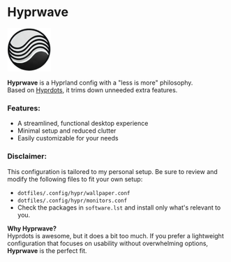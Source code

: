 # Hyprwave

<img src="https://raw.githubusercontent.com/ElryGH/hyprwave/refs/heads/main/logo.png" alt="Hyprwave Logo" width="100" />

**Hyprwave** is a Hyprland config with a "less is more" philosophy. </br>
Based on [Hyprdots](https://github.com/prasanthrangan/hyprdots), it trims down unneeded extra features.

### Features:
- A streamlined, functional desktop experience
- Minimal setup and reduced clutter
- Easily customizable for your needs

### Disclaimer:
This configuration is tailored to my personal setup. Be sure to review and modify the following files to fit your own setup:
- `dotfiles/.config/hypr/wallpaper.conf`
- `dotfiles/.config/hypr/monitors.conf`
- Check the packages in `software.lst` and install only what's relevant to you.

**Why Hyprwave?** </br>
Hyprdots is awesome, but it does a bit too much. If you prefer a lightweight configuration that focuses on usability without overwhelming options, **Hyprwave** is the perfect fit.
